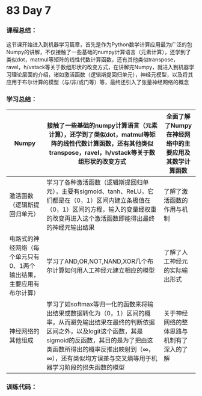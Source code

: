 # 83 Day 7
### 课程总结：
这节课开始进入到机器学习篇章，首先是作为Python数学计算应用最为广泛的包Numpy的讲解，不仅接触了一些基础的numpy计算语言（元素计算），还学到了类似dot，matmul等矩阵的线性代数计算函数，还有其他类似transpose，ravel，h/vstack等关于数组形状的改变方式，在讲解完Numpy，就进入到机器学习理论层面的介绍，诸如激活函数（逻辑斯提回归单元），神经元模型，以及将其应用于布尔计算的模型（与/非/或门等）等，最终还引入了张量神经网络的概念
### 学习总结：

| Numpy | 接触了一些基础的numpy计算语言（元素计算），还学到了类似dot，matmul等矩阵的线性代数计算函数，还有其他类似transpose，ravel，h/vstack等关于数组形状的改变方式 | 全面了解了Numpy在神经网络中的主要应用及其数学计算函数 |
| ----------------- | ------------------------------------------------------------ | ------------------------------------ |
| 激活函数（逻辑斯提回归单元） | 学习了各种激活函数（逻辑斯提回归单元），主要有sigmoid、tanh、ReLU，它们都是在（0，1）区间内建立条极值在（0，1）区间的方程，输入的变量经权重的改变再进入这个激活函数即能得出最终的神经元输出结果 | 了解了激活函数的作用与机制 |
| 电路式的神经网络（每个单元只有0、1两个输出结果，主要应用有布尔计算） | 学习了AND,OR,NOT,NAND,XOR几个布尔计算如何用人工神经元建立相应的模型 | 了解了人工神经元的实际输出形式 |
| 神经网络的其他组成 | 学习了如softmax等归一化的函数来将输出结果或数据转化为（0，1）区间的概率，从而避免输出结果在最终的判断依据区间之外，以及logit这个函数，其是sigmoid的反函数，其目的是为了把由这类函数所得出的概率反推出映射到（∞，∞），还有类似均方误差与交叉熵等用于机器学习阶段的损失函数的模型 | 关于神经网络的整体思路与机制有了深入的了解 |

### 训练代码：



